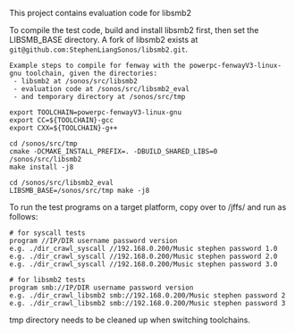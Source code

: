 This project contains evaluation code for libsmb2

To compile the test code, build and install libsmb2 first, then set the LIBSMB_BASE directory. A fork of libsmb2 exists at ```git@github.com:StephenLiangSonos/libsmb2.git```.

```
Example steps to compile for fenway with the powerpc-fenwayV3-linux-gnu toolchain, given the directories:
 - libsmb2 at /sonos/src/libsmb2
 - evaluation code at /sonos/src/libsmb2_eval
 - and temporary directory at /sonos/src/tmp

export TOOLCHAIN=powerpc-fenwayV3-linux-gnu
export CC=${TOOLCHAIN}-gcc
export CXX=${TOOLCHAIN}-g++

cd /sonos/src/tmp
cmake -DCMAKE_INSTALL_PREFIX=. -DBUILD_SHARED_LIBS=0 /sonos/src/libsmb2
make install -j8

cd /sonos/src/libsmb2_eval
LIBSMB_BASE=/sonos/src/tmp make -j8
```

To run the test programs on a target platform, copy over to /jffs/ and run as follows:
```
# for syscall tests
program //IP/DIR username password version
e.g. ./dir_crawl_syscall //192.168.0.200/Music stephen password 1.0
e.g. ./dir_crawl_syscall //192.168.0.200/Music stephen password 2.0
e.g. ./dir_crawl_syscall //192.168.0.200/Music stephen password 3.0

# for libsmb2 tests
program smb://IP/DIR username password version
e.g. ./dir_crawl_libsmb2 smb://192.168.0.200/Music stephen password 2
e.g. ./dir_crawl_libsmb2 smb://192.168.0.200/Music stephen password 3
```

tmp directory needs to be cleaned up when switching toolchains.
